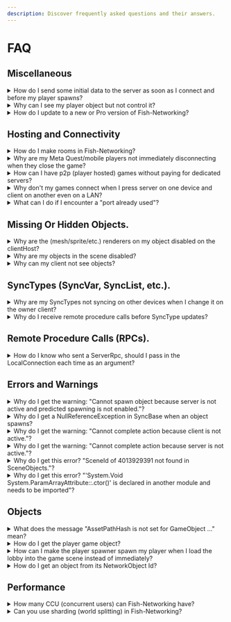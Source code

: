 ```yaml
---
description: Discover frequently asked questions and their answers.
---
```


# FAQ

## Miscellaneous

<details>

<summary>How do I send some initial data to the server as soon as I connect and before my player spawns?</summary>

Broadcast are generally the best choice for sending data without a player object. Many developers trade this data in a custom [authenticator ](../../fishnet-building-blocks/components/utilities/authenticator.md)class, which allows data to be sent before the client initializes anything at all for the network. See our PasswordAuthenticator script for an example of doing this.

Another approach is to use a custom player spawner instead of our [PlayerSpawner](../../fishnet-building-blocks/components/playerspawner.md). You may send broadcasts back and forward freely, and only spawn your player when you feel is right. See [broadcasts](../features/network-communication/broadcasts.md) for more information on this feature.

</details>

<details>

<summary>Why can I see my player object but not control it?</summary>

Most often when this occurs you actually are able to control your player, but you simply do not see them because your game could be using the incorrect camera. This is seen when more than one player spawns, and the player prefab has a live camera beneath them.

To resolve this issue simply use one camera in the scene and take over it as needed, or disable the camera on your player prefab and only enable it if you own the object.

</details>

<details>

<summary>How do I update to a new or Pro version of Fish-Networking?</summary>

You can install Fish-Networking free over Pro, and Pro over free without any issues. Just download free or Pro and import normally. See our [Pro section](../../overview/readme/pro-projects-and-support.md) for information on downloading Pro.

If you import a new version of Fish-Networking and there are immediately compile errors, delete your FishNet folder then import the latest version again.

</details>

## Hosting and Connectivity

<details>

<summary>How do I make rooms in Fish-Networking?</summary>

There are several ways to make rooms within Fish-Networking.

You can use a third party service which creates individual server instances, each acting as their own. There are several services which provide this, an example of one is [PlayFlow Cloud](../server-hosting/services/playflow-cloud/README.md).

Another option is to have a single Fish-Networking instance manage rooms in a single build. This reduces the complexity of a third party service but requires you to develop with [stacked scenes](../features/scene-management/scene-stacking.md) in mind. Our project [Lobby and Worlds ](../../overview/readme/pro-projects-and-support.md#projects)accomplishes this, and is available to supporters.

While stacked scenes aren't necessarily difficult, and support for them are built-into Fish-Networking, there are still some Unity limitations around them. An example being, not all physics API are available in stacked scenes. See [Physics Scenes](https://docs.unity3d.com/ScriptReference/PhysicsScene.html) for more information; there is also PhysicsScene2D.

</details>

<details>

<summary>Why are my Meta Quest/mobile players not immediately disconnecting when they close the game?</summary>

Mobile apps don't typically close like a normal application. Instead, mobile apps are suspended so that you may "re-open" them quickly.

Clients will likely disconnect if the game remains in the background for longer than the timeout settings on your Client/ServerManager.

Often you can utilize the Unity callback OnApplicationPause in mobile games to tell the ClientManager to disconnect.

</details>

<details>

<summary>How can I have p2p (player hosted) games without paying for dedicated servers?</summary>

A large variety of third party services allow you to host p2p games. Steam and EOS are the two most common ones, but plenty are available. We support both Steam and EOS.

</details>

<details>

<summary>Why don't my games connect when I press server on one device and client on another even on a LAN?</summary>

When trying to connect to your IP directly you must allow connections through your firewall. Be sure to adjust your firewall to allow the port used by your game.

You can also join/create LAN games without changing your firewall by using our [Fish-Networking Discovery addon](../../overview/asset-integrations/fish-network-discovery.md).

</details>

<details>

<summary>What can I do if I encounter a "port already used"?</summary>

Check to make sure you aren't trying to start the FishNet server twice, perhaps due to manually starting it as well as FishNet automatically starting it if enabled in the [ServerManager ](../../fishnet-building-blocks/components/managers/server-manager.md)component's [#start-on-headless](../../fishnet-building-blocks/components/managers/server-manager.md#start-on-headless "mention") option. \
You can also try enabling the [ReuseAddress](../../fishnet-building-blocks/transports/tugboat.md#reuse-address) option if using the [Tugboat transport](../../fishnet-building-blocks/transports/tugboat.md). This will allow the server to bind to the port even if it was recently used, making server restarts and multiple concurrent instances possible without port conflicts.

</details>

## Missing Or Hidden Objects.

<details>

<summary>Why are the (mesh/sprite/etc.) renderers on my object disabled on the clientHost?</summary>

By default when the clientHost is not an observer of an object the renders for the object are disabled. This is to simulate as if the object is not spawned for the clientHost, though it of course is as the server is still using the object.

You may disable this feature by changing a setting on the [ObserverManager](../../fishnet-building-blocks/components/managers/observermanager/). It's also possible to disable this per [NetworkObject](../../fishnet-building-blocks/components/network-object.md).

You can also utilize [NetworkObject events](https://fish-networking.com/FishNet/api/api/FishNet.Object.NetworkObject.html#events) to manually update renderers.

</details>

<details>

<summary>Why are my objects in the scene disabled?</summary>

**First most, check the console for any Fish-Networking warnings or errors.**

Scene objects become disabled when the client is not an observer of the scene. Our [observer system](../features/observers/) controls what objects clients can see, spawn, and transmit.

The most common reason a client is not an observer of the scene is because the server has not added the client to the scene. This can be done manually if you know the client has the scene loaded, using a Fish-Networking SceneManager reference, and calling AddConnectionToScene. EG: sceneManager.AddConnectionToScene(yourClient).

You may just as well use our automated system but telling the SceneManager to load the scene for the client. See [this page](../features/scene-management/loading-scenes/) for more information on that.

If you are starting entering play mode with only one scene you may be manually spawning the player but not adding to starting scene. See our PlayerSpawner script within your Fish-Networking installation for an example of how to instantiate player prefabs, and add clients to scenes.

</details>

<details>

<summary>Why can my client not see objects?</summary>

Related: Why are my objects in the scene disabled?

Related: Why are the mesh/sprite/etc. renderers on my object disabled on the clientHost?

If a client is not an observer of an object then the server does not spawn the object for the client. See our [observers guide ](../features/observers/)for more information.

</details>

## SyncTypes (SyncVar, SyncList, etc.).

<details>

<summary>Why are my SyncTypes not syncing on other devices when I change it on the owner client?</summary>

Clients may update SyncTypes locally, but they are not synchronized over the network; only the server may synchronize SyncTypes. Typically, clients will send a Remote Procedure Call to the server indicating it wants to update something, and the server complies. See these guides for more information: [Remote Procedure Calls](../features/network-communication/remote-procedure-calls.md), [SyncTypes](../features/network-communication/synchronizing/).

</details>

<details>

<summary>Why do I receive remote procedure calls before SyncType updates?</summary>

SyncTimes run on intervals, defaulted to every 100ms if the SyncType has changed; the interval may be changed on the [ServerManager](../../fishnet-building-blocks/components/managers/server-manager.md).

However, even if the interval is met, SyncTypes always synchronize after remote procedure calls (RPC), even if you set them before calling the RPC. You can change SyncTypes to synchronize first on a per SyncType basis using [SyncTypeSettings](https://fish-networking.com/FishNet/api/api/FishNet.Object.Synchronizing.SyncTypeSettings.html). Review also [SyncTypes guide](../features/network-communication/synchronizing/) thoroughly for updating a SyncTypes settings.

</details>

## Remote Procedure Calls (RPCs).

<details>

<summary>How do I know who sent a ServerRpc, should I pass in the LocalConnection each time as an argument?</summary>

By default only clients which own the objects may send a ServerRpc. You may bypass this restriction by setting 'RequireOwnership' to false in the ServerRpc attribute. If you've not bypassed this restriction, the sender will always be owner.

The [ServerRpc guide ](../features/network-communication/remote-procedure-calls.md#serverrpc)shows how to set RequireOwnership, as well how to know which spectator might be sending the RPC. You will notice in the guide a NetworkConnection is specified at the end of the RPC parameters. You do not pass in a connection when sending the ServerRpc, it's set automatically when you receive the RPC call.

</details>

## Errors and Warnings

<details>

<summary>Why do I get the warning: "Cannot spawn object because server is not active and predicted spawning is not enabled."?</summary>

Typically only the server may spawn networked objects. You will see this warning if you try to network spawn an object on a client, while predicted spawning is not enabled.

Predicted spawning must be turned on in the [ServerManager](../../fishnet-building-blocks/components/managers/server-manager.md). See also the [PredictedSpawn component](../../fishnet-building-blocks/components/prediction/predictedspawn.md).

</details>

<details>

<summary>Why do I get a NullReferenceException in SyncBase when an object spawns?</summary>

Most likely you are seeing this error because your SyncType does not have an initializer. When declaring SyncTypes they must be readOnly and initialized.

For example: `private readonly SyncVar<int> _mySv = new();`\
\
You can view more information about SyncTypes [here](../features/network-communication/synchronizing/).

</details>

<details>

<summary>Why do I get the warning: "Cannot complete action because client is not active."?</summary>

You will see this warning if the client is not started. It's also possible to see this warning if you are trying to communicate with the server such as using a ServerRpc before the object is initialized for the client. See NetworkBehaviour [API](https://fish-networking.com/FishNet/api/api/FishNet.Object.NetworkBehaviour.html) and [callback order](../features/networked-gameobjects-and-scripts/network-behaviour-guides.md#callbacks) for more information on this.

It's also possible you have a method decorated with the '\[Client]' attribute, such as if you want a method to only run on clients. This will cause the warning, even if your intents are to not have the client connected. If this is true, you may set LoggingType to Off within the Client attribute.

</details>

<details>

<summary>Why do I get the warning: "Cannot complete action because server is not active."?</summary>

You will see this warning if the server is not started. It's also possible to see this warning if you are trying to communicate with a client such as using a Target or ObserversRpc before the object is initialized for the server. See NetworkBehaviour [API](https://fish-networking.com/FishNet/api/api/FishNet.Object.NetworkBehaviour.html) and [callback order](../features/networked-gameobjects-and-scripts/network-behaviour-guides.md#callbacks) for more information on this.

It's also possible you have a method decorated with the '\[Server]' attribute, such as if you want a method to only run on server. This will cause the warning, even if your intents are to not have the server running. If this is true, you may set LoggingType to Off within the Server attribute.

</details>

<details>

<summary>Why do I get this error? "SceneId of 4013929391 not found in SceneObjects."?</summary>

You will see this error if the server thinks your client is in scene, when the client does not have the scene loaded. Using a SceneCondition on the [ObserverManager ](../../fishnet-building-blocks/components/managers/observermanager/)will typically resolve this problem.

If you are already using a SceneCondition and are certain the correct scenes are being loaded then open the scenes which you are having problems with, and use the Fish-Networking menu to Rebuild SceneIds.

You can also troubleshoot this further by adding the DebugManager component to your NetworkManager and enable Write Scene Object Details. The next time you see the error it will also print the scene and object name the spawn or message was intended for.

In very rare cases this is a bug. If you've tried all the troubleshooting steps above without success consider reaching us on our[ Discord](../../#external-links) for help.

</details>

<details>

<summary>Why do I get this error? "'System.Void System.ParamArrayAttribute::.ctor()' is declared in another module and needs to be imported"?</summary>

On very rare occasion you may encounter this error after making a change to your script. This is a Unity bug that we have no way to resolve internally. The exact cause is unknown, but we know it's related to Unity caching something improperly in a script.

There are a few work-arounds that have worked consistently; most commonly adding a new empty method with a parameter (try without as well) and saving the script will resolve the issue. At some point the Unity cache will fix itself, and the empty method can later be removed.

Clearing the library cache seems to have no benefits of resolving this error. The only success we've seen besides the work around is moving everything to a completely new project. Because creating a new project is so much work it's recommended to use the work-around.

</details>

## Objects

<details>

<summary>What does the message "AssetPathHash is not set for GameObject ..." mean?</summary>

There unfortunately is not any definitive cause of this error. Usually restarting Unity will resolve the problem.

This message can also be seen when a NetworkObject is a prefab which is unable to save changes. If your object is a prefab check to make sure there are no missing scripts, or anything else preventing saving of the prefab.

If issues persist please reach us on our [Discord](../../#external-links).

</details>

<details>

<summary>How do I get the player game object?</summary>

You can get a list of all objects owned by a connection by using conn.Objects.

If you want to grab the first object spawned for a connection use conn.FirstObject. You can set the FirstObject at runtime if you have a preference to the 'FirstObject'.

If you want to know what objects you own as a client you can grab your own connection under clientManager.Connection.

</details>

<details>

<summary>How can I make the player spawner spawn my player when I load the lobby into the game scene instead of immediately?</summary>

This is done by writing a custom player spawner. You can use our PlayerSpawner as an example, but instead of spawning immediately only spawn after a client has been added to a scene.

A good place to start is using the [ClientPresenceChangeEnd callback](../features/scene-management/#scene-events) to know when the client has entered the scene and has visibility of objects within it.

</details>

<details>

<summary>How do I get an object from its NetworkObject Id?</summary>

In most cases you do not need to pass around a NetworkObject Id. The recommended approach, if sending over the network, is to send the NetworkObject reference itself. This automatically efficiently sends the NetworkObject information, and returns the proper object on the other end.

Should you have reasons to use the Id specifically you can look up spawned objects within the serverManager.Objects.Spawned collection, or clientManager.Objects.Spawned if client only. Note: these collections will likely be consolidated in a later release.

</details>

## Performance

<details>

<summary>How many CCU (concurrent users) can Fish-Networking have?</summary>

Our framework does not have any CCU limitations. How many players you are able to host on a single server varies greatly depending upon your server hardware, game mechanics, and your coding efficiency.

Several Fish-Networking games have achieved 500+ CCU, and thousands of NetworkObjects.

</details>

<details>

<summary>Can you use sharding (world splitting) in Fish-Networking?</summary>

Fish-Networking does not take any special actions to support nor restrict sharding. Some users experienced success with custom implementations of world sharding, but we do not officially support this feature.

With how powerful servers have become world sharding is rarely needed, and generally we discourage against it.

</details>
